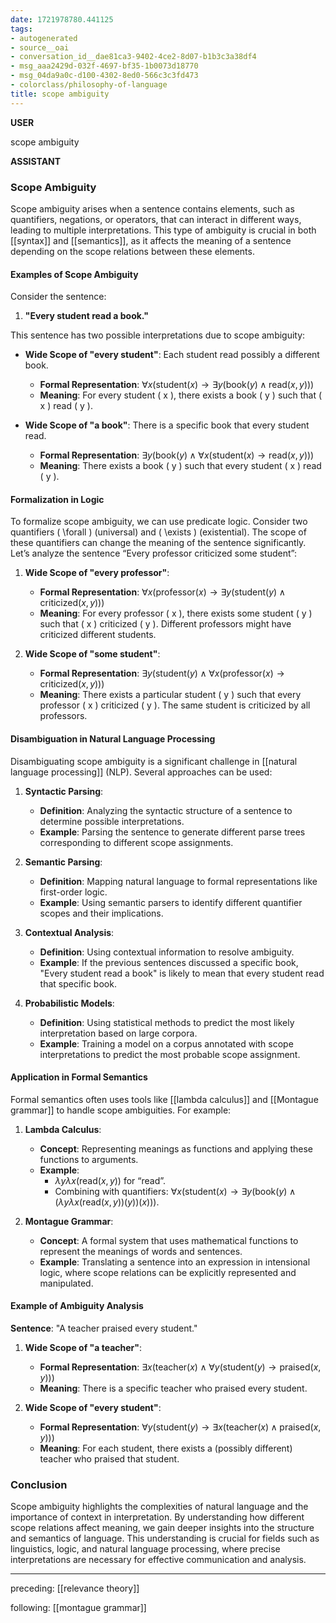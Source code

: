 ```yaml
---
date: 1721978780.441125
tags:
- autogenerated
- source__oai
- conversation_id__dae81ca3-9402-4ce2-8d07-b1b3c3a38df4
- msg_aaa2429d-032f-4697-bf35-1b0073d18770
- msg_04da9a0c-d100-4302-8ed0-566c3c3fd473
- colorclass/philosophy-of-language
title: scope ambiguity
---
```


**USER**

scope ambiguity


**ASSISTANT**

### Scope Ambiguity

Scope ambiguity arises when a sentence contains elements, such as quantifiers, negations, or operators, that can interact in different ways, leading to multiple interpretations. This type of ambiguity is crucial in both [[syntax]] and [[semantics]], as it affects the meaning of a sentence depending on the scope relations between these elements.

#### Examples of Scope Ambiguity

Consider the sentence:
1. **"Every student read a book."**

This sentence has two possible interpretations due to scope ambiguity:
- **Wide Scope of "every student"**: Each student read possibly a different book.
  - **Formal Representation**: $\forall x (\text{student}(x) \rightarrow \exists y (\text{book}(y) \land \text{read}(x, y)))$
  - **Meaning**: For every student \( x \), there exists a book \( y \) such that \( x \) read \( y \).

- **Wide Scope of "a book"**: There is a specific book that every student read.
  - **Formal Representation**: $\exists y (\text{book}(y) \land \forall x (\text{student}(x) \rightarrow \text{read}(x, y)))$
  - **Meaning**: There exists a book \( y \) such that every student \( x \) read \( y \).

#### Formalization in Logic

To formalize scope ambiguity, we can use predicate logic. Consider two quantifiers \( \forall \) (universal) and \( \exists \) (existential). The scope of these quantifiers can change the meaning of the sentence significantly. Let’s analyze the sentence “Every professor criticized some student”:

1. **Wide Scope of "every professor"**:
   - **Formal Representation**: $\forall x (\text{professor}(x) \rightarrow \exists y (\text{student}(y) \land \text{criticized}(x, y)))$
   - **Meaning**: For every professor \( x \), there exists some student \( y \) such that \( x \) criticized \( y \). Different professors might have criticized different students.

2. **Wide Scope of "some student"**:
   - **Formal Representation**: $\exists y (\text{student}(y) \land \forall x (\text{professor}(x) \rightarrow \text{criticized}(x, y)))$
   - **Meaning**: There exists a particular student \( y \) such that every professor \( x \) criticized \( y \). The same student is criticized by all professors.

#### Disambiguation in Natural Language Processing

Disambiguating scope ambiguity is a significant challenge in [[natural language processing]] (NLP). Several approaches can be used:

1. **Syntactic Parsing**:
   - **Definition**: Analyzing the syntactic structure of a sentence to determine possible interpretations.
   - **Example**: Parsing the sentence to generate different parse trees corresponding to different scope assignments.

2. **Semantic Parsing**:
   - **Definition**: Mapping natural language to formal representations like first-order logic.
   - **Example**: Using semantic parsers to identify different quantifier scopes and their implications.

3. **Contextual Analysis**:
   - **Definition**: Using contextual information to resolve ambiguity.
   - **Example**: If the previous sentences discussed a specific book, "Every student read a book" is likely to mean that every student read that specific book.

4. **Probabilistic Models**:
   - **Definition**: Using statistical methods to predict the most likely interpretation based on large corpora.
   - **Example**: Training a model on a corpus annotated with scope interpretations to predict the most probable scope assignment.

#### Application in Formal Semantics

Formal semantics often uses tools like [[lambda calculus]] and [[Montague grammar]] to handle scope ambiguities. For example:

1. **Lambda Calculus**:
   - **Concept**: Representing meanings as functions and applying these functions to arguments.
   - **Example**: 
     - $\lambda y \lambda x (\text{read}(x, y))$ for “read”.
     - Combining with quantifiers: $\forall x (\text{student}(x) \rightarrow \exists y (\text{book}(y) \land (\lambda y \lambda x (\text{read}(x, y))(y))(x)))$.

2. **Montague Grammar**:
   - **Concept**: A formal system that uses mathematical functions to represent the meanings of words and sentences.
   - **Example**: Translating a sentence into an expression in intensional logic, where scope relations can be explicitly represented and manipulated.

#### Example of Ambiguity Analysis

**Sentence**: "A teacher praised every student."

1. **Wide Scope of "a teacher"**:
   - **Formal Representation**: $\exists x (\text{teacher}(x) \land \forall y (\text{student}(y) \rightarrow \text{praised}(x, y)))$
   - **Meaning**: There is a specific teacher who praised every student.

2. **Wide Scope of "every student"**:
   - **Formal Representation**: $\forall y (\text{student}(y) \rightarrow \exists x (\text{teacher}(x) \land \text{praised}(x, y)))$
   - **Meaning**: For each student, there exists a (possibly different) teacher who praised that student.

### Conclusion

Scope ambiguity highlights the complexities of natural language and the importance of context in interpretation. By understanding how different scope relations affect meaning, we gain deeper insights into the structure and semantics of language. This understanding is crucial for fields such as linguistics, logic, and natural language processing, where precise interpretations are necessary for effective communication and analysis.


---

preceding: [[relevance theory]]  


following: [[montague grammar]]